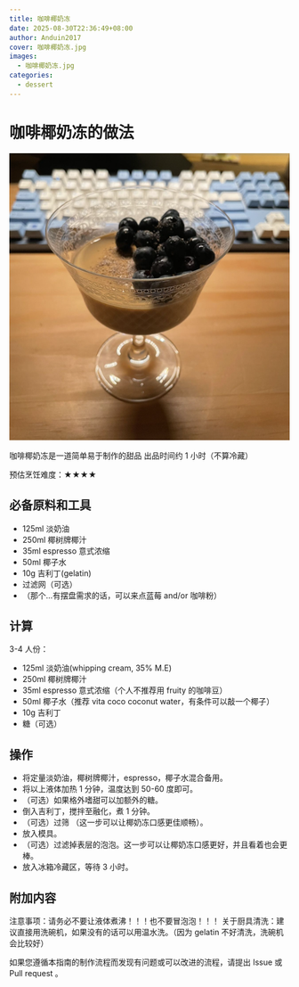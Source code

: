 ```yaml
---
title: 咖啡椰奶冻
date: 2025-08-30T22:36:49+08:00
author: Anduin2017
cover: 咖啡椰奶冻.jpg
images:
  - 咖啡椰奶冻.jpg
categories:
  - dessert
---
```


# 咖啡椰奶冻的做法

![咖啡椰奶冻](./咖啡椰奶冻.png)

咖啡椰奶冻是一道简单易于制作的甜品 出品时间约 1 小时（不算冷藏）

预估烹饪难度：★★★★

## 必备原料和工具

- 125ml 淡奶油
- 250ml 椰树牌椰汁
- 35ml espresso 意式浓缩
- 50ml 椰子水
- 10g 吉利丁(gelatin)
- 过滤网（可选）
- （那个...有摆盘需求的话，可以来点蓝莓 and/or 咖啡粉）

## 计算

3-4 人份：

- 125ml 淡奶油(whipping cream, 35% M.E)
- 250ml 椰树牌椰汁
- 35ml espresso 意式浓缩（个人不推荐用 fruity 的咖啡豆）
- 50ml 椰子水（推荐 vita coco coconut water，有条件可以敲一个椰子）
- 10g 吉利丁
- 糖（可选）

## 操作

- 将定量淡奶油，椰树牌椰汁，espresso，椰子水混合备用。
- 将以上液体加热 1 分钟，温度达到 50-60 度即可。
- （可选）如果格外嗜甜可以加额外的糖。
- 倒入吉利丁，搅拌至融化，煮 1 分钟。
- （可选）过筛 （这一步可以让椰奶冻口感更佳顺畅）。
- 放入模具。
- （可选）过滤掉表层的泡泡。这一步可以让椰奶冻口感更好，并且看着也会更棒。
- 放入冰箱冷藏区，等待 3 小时。

## 附加内容

注意事项：请务必不要让液体煮沸！！！也不要冒泡泡！！！
关于厨具清洗：建议直接用洗碗机，如果没有的话可以用温水洗。（因为 gelatin 不好清洗，洗碗机会比较好）

如果您遵循本指南的制作流程而发现有问题或可以改进的流程，请提出 Issue 或 Pull request 。
